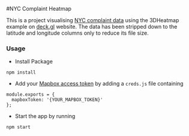 #NYC Complaint Heatmap

This is a project visualising [NYC complaint data](https://data.cityofnewyork.us/Public-Safety/NYPD-Complaint-Data-Historic/qgea-i56i) using the 3DHeatmap example on [deck.gl](http://deck.gl) website. The data has been stripped down to the latitude and longitude columns only to reduce its file size.

### Usage
- Install Package
```
npm install
```

- Add your [Mapbox access token](https://www.mapbox.com/help/define-access-token/) by adding a `creds.js` file containing

```
module.exports = {
  mapboxToken: '{YOUR_MAPBOX_TOKEN}'
};
```

- Start the app by running
```
npm start
```
